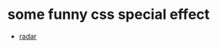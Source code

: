 # some funny css special effect
  * [radar](https://github.com/gh1031/awesome-css3/tree/master/radar)
  
